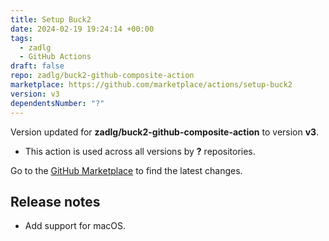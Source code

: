 ```yaml
---
title: Setup Buck2
date: 2024-02-19 19:24:14 +00:00
tags:
  - zadlg
  - GitHub Actions
draft: false
repo: zadlg/buck2-github-composite-action
marketplace: https://github.com/marketplace/actions/setup-buck2
version: v3
dependentsNumber: "?"
---
```



Version updated for **zadlg/buck2-github-composite-action** to version **v3**.
- This action is used across all versions by **?** repositories.

Go to the [GitHub Marketplace](https://github.com/marketplace/actions/setup-buck2) to find the latest changes.

## Release notes

 - Add support for macOS.
